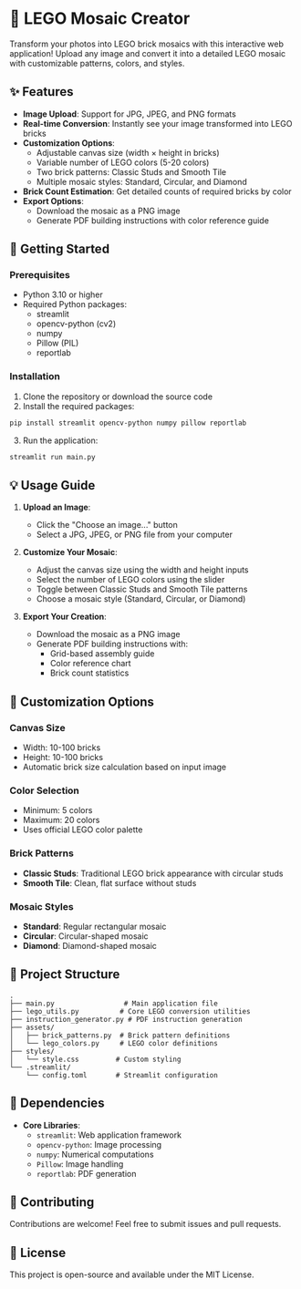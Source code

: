 # 🧱 LEGO Mosaic Creator

Transform your photos into LEGO brick mosaics with this interactive web application! Upload any image and convert it into a detailed LEGO mosaic with customizable patterns, colors, and styles.

## ✨ Features

- **Image Upload**: Support for JPG, JPEG, and PNG formats
- **Real-time Conversion**: Instantly see your image transformed into LEGO bricks
- **Customization Options**:
  - Adjustable canvas size (width × height in bricks)
  - Variable number of LEGO colors (5-20 colors)
  - Two brick patterns: Classic Studs and Smooth Tile
  - Multiple mosaic styles: Standard, Circular, and Diamond
- **Brick Count Estimation**: Get detailed counts of required bricks by color
- **Export Options**:
  - Download the mosaic as a PNG image
  - Generate PDF building instructions with color reference guide

## 🚀 Getting Started

### Prerequisites

- Python 3.10 or higher
- Required Python packages:
  - streamlit
  - opencv-python (cv2)
  - numpy
  - Pillow (PIL)
  - reportlab

### Installation

1. Clone the repository or download the source code
2. Install the required packages:
```bash
pip install streamlit opencv-python numpy pillow reportlab
```
3. Run the application:
```bash
streamlit run main.py
```

## 💡 Usage Guide

1. **Upload an Image**:
   - Click the "Choose an image..." button
   - Select a JPG, JPEG, or PNG file from your computer

2. **Customize Your Mosaic**:
   - Adjust the canvas size using the width and height inputs
   - Select the number of LEGO colors using the slider
   - Toggle between Classic Studs and Smooth Tile patterns
   - Choose a mosaic style (Standard, Circular, or Diamond)

3. **Export Your Creation**:
   - Download the mosaic as a PNG image
   - Generate PDF building instructions with:
     - Grid-based assembly guide
     - Color reference chart
     - Brick count statistics

## 🎨 Customization Options

### Canvas Size
- Width: 10-100 bricks
- Height: 10-100 bricks
- Automatic brick size calculation based on input image

### Color Selection
- Minimum: 5 colors
- Maximum: 20 colors
- Uses official LEGO color palette

### Brick Patterns
- **Classic Studs**: Traditional LEGO brick appearance with circular studs
- **Smooth Tile**: Clean, flat surface without studs

### Mosaic Styles
- **Standard**: Regular rectangular mosaic
- **Circular**: Circular-shaped mosaic
- **Diamond**: Diamond-shaped mosaic

## 📁 Project Structure

```
.
├── main.py                 # Main application file
├── lego_utils.py          # Core LEGO conversion utilities
├── instruction_generator.py # PDF instruction generation
├── assets/
│   ├── brick_patterns.py  # Brick pattern definitions
│   └── lego_colors.py     # LEGO color definitions
├── styles/
│   └── style.css         # Custom styling
└── .streamlit/
    └── config.toml       # Streamlit configuration
```

## 🔧 Dependencies

- **Core Libraries**:
  - `streamlit`: Web application framework
  - `opencv-python`: Image processing
  - `numpy`: Numerical computations
  - `Pillow`: Image handling
  - `reportlab`: PDF generation

## 🤝 Contributing

Contributions are welcome! Feel free to submit issues and pull requests.

## 📝 License

This project is open-source and available under the MIT License.
